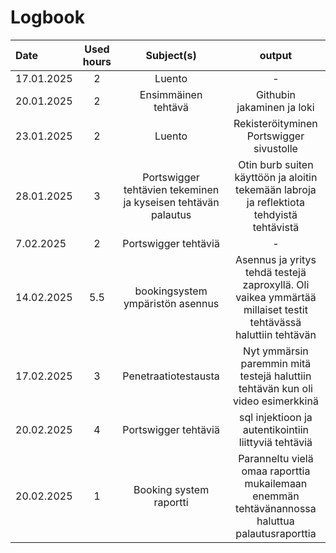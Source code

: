 # Logbook


| Date  | Used hours | Subject(s) |  output |
| :---         |     :---:      |     :---:      |     :---:      |
| 17.01.2025 | 2 | Luento  | -  |
| 20.01.2025 | 2 | Ensimmäinen tehtävä  | Githubin jakaminen ja loki  |
| 23.01.2025 | 2 | Luento  | Rekisteröityminen Portswigger sivustolle  |
| 28.01.2025 | 3 | Portswigger tehtävien tekeminen ja kyseisen tehtävän palautus  | Otin burb suiten käyttöön ja aloitin tekemään labroja ja reflektiota tehdyistä tehtävistä |
| 7.02.2025 | 2 | Portswigger tehtäviä  | -  |
| 14.02.2025 | 5.5 | bookingsystem ympäristön asennus  | Asennus ja yritys tehdä testejä zaproxyllä. Oli vaikea ymmärtää millaiset testit tehtävässä haluttiin tehtävän  |
| 17.02.2025 | 3 | Penetraatiotestausta  | Nyt ymmärsin paremmin mitä testejä haluttiin tehtävän kun oli video esimerkkinä  |
| 20.02.2025 | 4 | Portswigger tehtäviä  | sql injektioon ja autentikointiin liittyviä tehtäviä  |
| 20.02.2025 | 1 | Booking system raportti  | Paranneltu vielä omaa raporttia mukailemaan enemmän tehtävänannossa haluttua palautusraporttia  |
